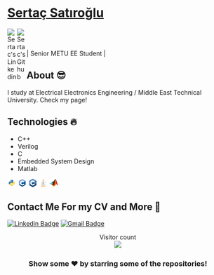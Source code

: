  # <a href="https://www.linkedin.com/in/sertacsatiroglu/">Sertaç Satıroğlu</a>
 
<a href="https://linkedin.com/in/sertacsatiroglu">
  <img align="left" alt="Sertac's Linkedin" width="22px" src="https://cdn.jsdelivr.net/npm/simple-icons@v3/icons/linkedin.svg" />
</a>
<a href="https://github.com/sertacsatiroglu">
  <img align="left" alt="Sertac's Github" width="22px" src="https://cdn.jsdelivr.net/npm/simple-icons@v3/icons/github.svg" />
</a>

<br/>
<br/>

| Senior METU EE Student |

## About :sunglasses:
I study at Electrical Electronics Engineering / Middle East Technical University. Check my page!


## Technologies :fire:
- C++ 
- Verilog
- C
- Embedded System Design
- Matlab


<code><img height="20" src="https://raw.githubusercontent.com/github/explore/80688e429a7d4ef2fca1e82350fe8e3517d3494d/topics/python/python.png"></code>
<code><img height="20" src="https://raw.githubusercontent.com/github/explore/80688e429a7d4ef2fca1e82350fe8e3517d3494d/topics/c/c.png"></code>
<code><img height="20" src="https://raw.githubusercontent.com/github/explore/80688e429a7d4ef2fca1e82350fe8e3517d3494d/topics/cpp/cpp.png"></code>
<code><img height="20" src="https://raw.githubusercontent.com/github/explore/80688e429a7d4ef2fca1e82350fe8e3517d3494d/topics/java/java.png"></code>
<code><img height="20" src="https://raw.githubusercontent.com/github/explore/80688e429a7d4ef2fca1e82350fe8e3517d3494d/topics/matlab/matlab.png"></code>





##  Contact Me For my CV and More :speech_balloon:
 [![Linkedin Badge](https://img.shields.io/badge/-sertacsatiroglu-blue?style=flat-square&logo=Linkedin&logoColor=white&link=https://www.linkedin.com/in/sertacsatiroglu/)](https://www.linkedin.com/in/sertacsatiroglu/) [![Gmail Badge](https://img.shields.io/badge/-sertacsatirogluuu@outlook.com-c14438?style=flat-square&logo=Gmail&logoColor=white&link=mailto:sertacsatirogluuu@outlook.com)](mailto:sertacsatirogluuu@outlook.com) 

<p align="center"> 
  Visitor count<br>
  <img src="https://profile-counter.glitch.me/sertacsatiroglu/count.svg" />
</p>


<div align="center">

### Show some ❤️ by starring some of the repositories!

</div>
